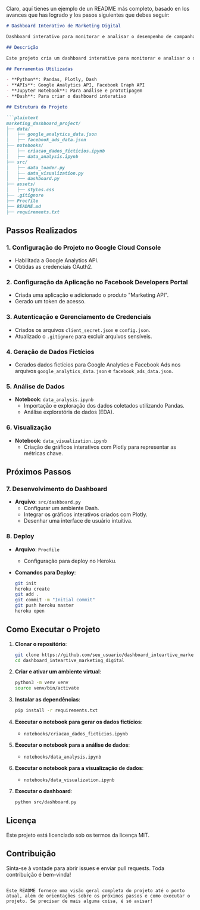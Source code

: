 Claro, aquí tienes un ejemplo de un README más completo, basado en los avances que has logrado y los pasos siguientes que debes seguir:

```markdown
# Dashboard Interativo de Marketing Digital

Dashboard interativo para monitorar e analisar o desempenho de campanhas de marketing digital em tempo real.

## Descrição

Este projeto cria um dashboard interativo para monitorar e analisar o desempenho de campanhas de marketing digital em diversas plataformas, facilitando a tomada de decisões baseada em dados.

## Ferramentas Utilizadas

- **Python**: Pandas, Plotly, Dash
- **APIs**: Google Analytics API, Facebook Graph API
- **Jupyter Notebook**: Para análise e prototipagem
- **Dash**: Para criar o dashboard interativo

## Estrutura do Projeto

```plaintext
marketing_dashboard_project/
├── data/
│   ├── google_analytics_data.json
│   ├── facebook_ads_data.json
├── notebooks/
│   ├── criacao_dados_ficticios.ipynb
│   ├── data_analysis.ipynb
├── src/
│   ├── data_loader.py
│   ├── data_visualization.py
│   ├── dashboard.py
├── assets/
│   ├── styles.css
├── .gitignore
├── Procfile
├── README.md
├── requirements.txt
```

## Passos Realizados

### 1. Configuração do Projeto no Google Cloud Console

- Habilitada a Google Analytics API.
- Obtidas as credenciais OAuth2.

### 2. Configuração da Aplicação no Facebook Developers Portal

- Criada uma aplicação e adicionado o produto "Marketing API".
- Gerado um token de acesso.

### 3. Autenticação e Gerenciamento de Credenciais

- Criados os arquivos `client_secret.json` e `config.json`.
- Atualizado o `.gitignore` para excluir arquivos sensíveis.

### 4. Geração de Dados Fictícios

- Gerados dados fictícios para Google Analytics e Facebook Ads nos arquivos `google_analytics_data.json` e `facebook_ads_data.json`.

### 5. Análise de Dados

- **Notebook**: `data_analysis.ipynb`
  - Importação e exploração dos dados coletados utilizando Pandas.
  - Análise exploratória de dados (EDA).

### 6. Visualização

- **Notebook**: `data_visualization.ipynb`
  - Criação de gráficos interativos com Plotly para representar as métricas chave.

## Próximos Passos

### 7. Desenvolvimento do Dashboard

- **Arquivo**: `src/dashboard.py`
  - Configurar um ambiente Dash.
  - Integrar os gráficos interativos criados com Plotly.
  - Desenhar uma interface de usuário intuitiva.

### 8. Deploy

- **Arquivo**: `Procfile`
  - Configuração para deploy no Heroku.

- **Comandos para Deploy**:
  ```bash
  git init
  heroku create
  git add .
  git commit -m "Initial commit"
  git push heroku master
  heroku open
  ```

## Como Executar o Projeto

1. **Clonar o repositório**:
   ```bash
   git clone https://github.com/seu_usuario/dashboard_inteartive_marketing_digital.git
   cd dashboard_inteartive_marketing_digital
   ```

2. **Criar e ativar um ambiente virtual**:
   ```bash
   python3 -m venv venv
   source venv/bin/activate
   ```

3. **Instalar as dependências**:
   ```bash
   pip install -r requirements.txt
   ```

4. **Executar o notebook para gerar os dados fictícios**:
   - `notebooks/criacao_dados_ficticios.ipynb`

5. **Executar o notebook para a análise de dados**:
   - `notebooks/data_analysis.ipynb`

6. **Executar o notebook para a visualização de dados**:
   - `notebooks/data_visualization.ipynb`

7. **Executar o dashboard**:
   ```bash
   python src/dashboard.py
   ```

## Licença

Este projeto está licenciado sob os termos da licença MIT.

## Contribuição

Sinta-se à vontade para abrir issues e enviar pull requests. Toda contribuição é bem-vinda!

```

Este README fornece uma visão geral completa do projeto até o ponto atual, além de orientações sobre os próximos passos e como executar o projeto. Se precisar de mais alguma coisa, é só avisar!